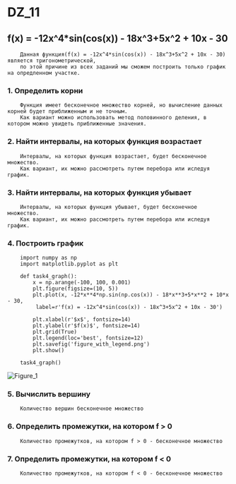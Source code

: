 # DZ_11

## f(x) = -12x^4*sin(cos(x)) - 18x^3+5x^2 + 10x - 30
```
    Данная функция(f(x) = -12x^4*sin(cos(x)) - 18x^3+5x^2 + 10x - 30) является тригонометрической, 
    по этой причине из всех заданий мы сможем построить только график на опредленном участке.
```
### 1. Определить корни
```
    Функция имеет бесконечное множество корней, но вычисление данных корней будет приближенным и не точным. 
    Как вариант можно использовать метод половинного деления, в котором можно увидеть приближенные значения.
```
### 2. Найти интервалы, на которых функция возрастает
```
    Интервалы, на которых функция возрастает, будет бесконечное множество. 
    Как вариант, их можно рассмотреть путем перебора или иследуя график.
```
### 3. Найти интервалы, на которых функция убывает
```
    Интервалы, на которых функция убывает, будет бесконечное множество. 
    Как вариант, их можно рассмотреть путем перебора или иследуя график.
```
### 4. Построить график
```
    import numpy as np
    import matplotlib.pyplot as plt

    def task4_graph():
        x = np.arange(-100, 100, 0.001)
        plt.figure(figsize=(10, 5))
        plt.plot(x, -12*x**4*np.sin(np.cos(x)) - 18*x**3+5*x**2 + 10*x - 30, 
		 label=r'f(x) = -12x^4*sin(cos(x)) - 18x^3+5x^2 + 10x - 30')

        plt.xlabel(r'$x$', fontsize=14)
        plt.ylabel(r'$f(x)$', fontsize=14)
        plt.grid(True)
        plt.legend(loc='best', fontsize=12)
        plt.savefig('figure_with_legend.png')
        plt.show()

    task4_graph()
```
![Figure_1](https://user-images.githubusercontent.com/109690127/201589241-f55d7b9c-87f3-4acf-b1f0-09fcb1c4051f.png)

### 5. Вычислить вершину
```
    Количество вершин бесконечное множество
```
### 6. Определить промежутки, на котором f > 0
```
    Количество промежутков, на котором f > 0 - бесконечное множество 
```
### 7. Определить промежутки, на котором f < 0
```
    Количество промежутков, на котором f < 0 - бесконечное множество
```
